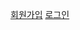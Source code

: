 [회원가입](https://github.com/signup?ref_cta=Sign+up&ref_loc=header+logged+out&ref_page=%2F&source=header-home)
[로그인](https://github.com/login)
